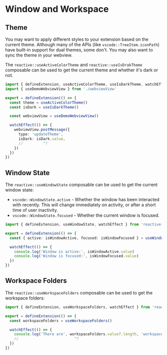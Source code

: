 # Window and Workspace

## Theme

You may want to apply different styles to your extension based on the current theme. Although many of the APIs (like `vscode::TreeItem.iconPath`) have built-in support for dual themes, some don't. You may also want to sync the theme in your webview.

The `reactive::useActiveColorTheme` and `reactive::useIsDrakTheme` composable can be used to get the current theme and whether it's dark or not.

```ts {5,6}
import { defineExtension, useActiveColorTheme, useIsDarkTheme, watchEffect } from 'reactive-vscode'
import { useDemoWebviewView } from './webviewView'

export = defineExtension(() => {
  const theme = useActiveColorTheme()
  const isDark = useIsDarkTheme()

  const webviewView = useDemoWebviewView()

  watchEffect(() => {
    webviewView.postMessage({
      type: 'updateTheme',
      isDark: isDark.value,
      //         ^?
    })
  })
})
```

## Window State

The `reactive::useWindowState` composable can be used to get the current window state:

- `vscode::WindowState.active` - Whether the window has been interacted with recently. This will change immediately on activity, or after a short time of user inactivity.
- `vscode::WindowState.focused` - Whether the current window is focused.

```ts {4}
import { defineExtension, useWindowState, watchEffect } from 'reactive-vscode'

export = defineExtension(() => {
  const { active: isWindowActive, focused: isWindowFocused } = useWindowState()

  watchEffect(() => {
    console.log('Window is active:', isWindowActive.value)
    console.log('Window is focused:', isWindowFocused.value)
  })
})
```

## Workspace Folders

The `reactive::useWorkspaceFolders` composable can be used to get the workspace folders:

```ts {4}
import { defineExtension, useWorkspaceFolders, watchEffect } from 'reactive-vscode'

export = defineExtension(() => {
  const workspaceFolders = useWorkspaceFolders()

  watchEffect(() => {
    console.log('There are', workspaceFolders.value?.length, 'workspace folders')
    //                         ^?
  })
})
```
